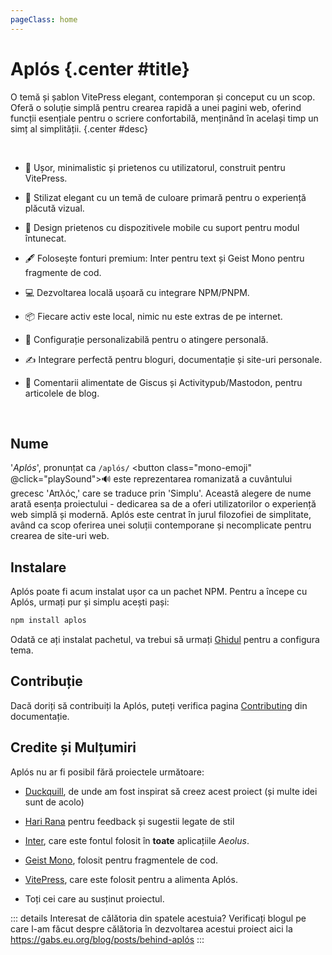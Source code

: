 ```yaml
---
pageClass: home
---
```


# Aplós {.center #title}

O temă și șablon VitePress elegant, contemporan și conceput cu un scop. Oferă o soluție simplă pentru crearea rapidă a unei pagini web, oferind funcții esențiale pentru o scriere confortabilă, menținând în același timp un simț al simplității. {.center #desc}

<section id="features">
<br>

- <span class="emoji">🚀</span> Ușor, minimalistic și prietenos cu utilizatorul, construit pentru VitePress.

- <span class="emoji">🎨</span> Stilizat elegant cu un temă de culoare primară pentru o experiență plăcută vizual.

- <span class="emoji">📱</span> Design prietenos cu dispozitivele mobile cu suport pentru modul întunecat.

- <span class="emoji">🖋️</span> Folosește fonturi premium: Inter pentru text și Geist Mono pentru fragmente de cod.

- <span class="emoji">💻</span> Dezvoltarea locală ușoară cu integrare NPM/PNPM.

- <span class="emoji">📦</span> Fiecare activ este local, nimic nu este extras de pe internet.

- <span class="emoji">🔧</span> Configurație personalizabilă pentru o atingere personală.

- <span class="emoji">✍️</span> Integrare perfectă pentru bloguri, documentație și site-uri personale.

- <span class="emoji">💬</span> Comentarii alimentate de Giscus și Activitypub/Mastodon, pentru articolele de blog.

</section>

<br>
<aside>

## Nume

'_Aplós_', pronunțat ca `/aplós/` <button class="mono-emoji" @click="playSound">🔊</button> este reprezentarea romanizată a cuvântului grecesc 'Απλός,' care se traduce prin 'Simplu'. Această alegere de nume arată esența proiectului - dedicarea sa de a oferi utilizatorilor o experiență web simplă și modernă. Aplós este centrat în jurul filozofiei de simplitate, având ca scop oferirea unei soluții contemporane și necomplicate pentru crearea de site-uri web.

</aside>

## Instalare

Aplós poate fi acum instalat ușor ca un pachet NPM. Pentru a începe cu Aplós, urmați pur și simplu acești pași:

```bash
npm install aplos
```

Odată ce ați instalat pachetul, va trebui să urmați [Ghidul](/guide/#package) pentru a configura tema.

## Contribuție

Dacă doriți să contribuiți la Aplós, puteți verifica pagina [Contributing](/contributing) din documentație.

## Credite și Mulțumiri

Aplós nu ar fi posibil fără proiectele următoare:

- [Duckquill](https://daudix.codeberg.page/duckquill), de unde am fost inspirat să creez acest proiect (și multe idei sunt de acolo)

- [Hari Rana](https://tesk.page/) pentru feedback și sugestii legate de stil

- [Inter](https://rsms.me/inter/), care este fontul folosit în **toate** aplicațiile _Aeolus_.

- [Geist Mono](https://vercel.com/font), folosit pentru fragmentele de cod.

- [VitePress](https://vitepress.dev), care este folosit pentru a alimenta Aplós.

- Toți cei care au susținut proiectul.

::: details Interesat de călătoria din spatele acestuia?
Verificați blogul pe care l-am făcut despre călătoria în dezvoltarea acestui proiect aici la https://gabs.eu.org/blog/posts/behind-aplós
:::

<script setup lang="ts">
    const playSound = () => {
      const audio = new Audio('https://s3-eu-west-1.amazonaws.com/com.idmgroup.lab.sounds.prod/el/a/d/c/adcf1a902482d8ad5ae10ea7307330e0.mp3');
      audio.play();
    }
</script>